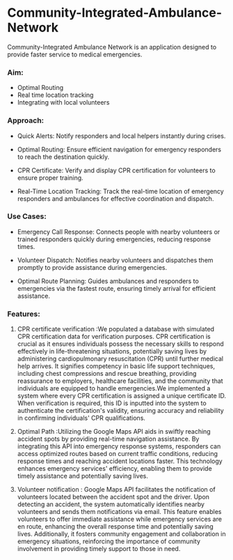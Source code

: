# Community-Integrated-Ambulance-Network
Community-Integrated Ambulance Network is an application designed to provide faster service to medical emergencies.

### Aim:

- Optimal Routing
- Real time location tracking
- Integrating with local volunteers

### Approach:

- Quick Alerts: Notify responders and local helpers instantly during crises.

- Optimal Routing: Ensure efficient navigation for emergency responders to reach the destination quickly.

- CPR Certificate: Verify and display CPR certification for volunteers to ensure proper training.

- Real-Time Location Tracking: Track the real-time location of emergency responders and ambulances for effective coordination and dispatch.

### Use Cases:

- Emergency Call Response: Connects people with nearby volunteers or trained responders quickly during emergencies, reducing response times.

- Volunteer Dispatch: Notifies nearby volunteers and dispatches them promptly to provide assistance during emergencies.

- Optimal Route Planning: Guides ambulances and responders to emergencies via the fastest route, ensuring timely arrival for efficient assistance.

### Features:

1. CPR certificate verification :We populated a database with simulated CPR certification data for verification purposes. CPR certification is crucial as it ensures individuals possess the necessary skills to respond effectively in life-threatening situations, potentially saving lives by administering cardiopulmonary resuscitation (CPR) until further medical help arrives. It signifies competency in basic life support techniques, including chest compressions and rescue breathing, providing reassurance to employers, healthcare facilities, and the community that individuals are equipped to handle emergencies.We implemented a system where every CPR certification is assigned a unique certificate ID. When verification is required, this ID is inputted into the system to authenticate the certification's validity, ensuring accuracy and reliability in confirming individuals' CPR qualifications.

2. Optimal Path :Utilizing the Google Maps API aids in swiftly reaching accident spots by providing real-time navigation assistance. By integrating this API into emergency response systems, responders can access optimized routes based on current traffic conditions, reducing response times and reaching accident locations faster. This technology enhances emergency services' efficiency, enabling them to provide timely assistance and potentially saving lives.

3. Volunteer notification : Google Maps API facilitates the notification of volunteers located between the accident spot and the driver. Upon detecting an accident, the system automatically identifies nearby volunteers and sends them notifications via email. This feature enables volunteers to offer immediate assistance while emergency services are en route, enhancing the overall response time and potentially saving lives. Additionally, it fosters community engagement and collaboration in emergency situations, reinforcing the importance of community involvement in providing timely support to those in need.
